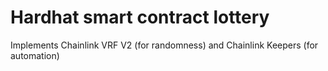 # Hardhat smart contract lottery
Implements Chainlink VRF V2 (for randomness) and Chainlink Keepers (for automation)
